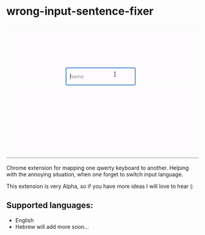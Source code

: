 # wrong-input-sentence-fixer

![Demo](./res/images/demo.gif)

Chrome extension for mapping one qwerty keyboard to another.
Helping with the annoying situation, when one forget to switch input language.

This extension is very Alpha, so if you have more ideas I will love to hear (:

## Supported languages:

- English
- Hebrew
  will add more soon...
